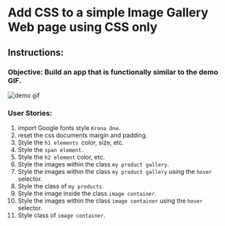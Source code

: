 # Add CSS to a simple Image Gallery Web page using CSS only

## Instructions:
### Objective: Build an app that is functionally similar to the demo GIF. 
![demo gif](image-gallery-demo.gif)

### User Stories:

1. import Google fonts style `Krona One`. 
2. reset the css documents margin and padding.
3. Style the `h1 elements `color, size, etc.
4. Style the `span element`. 
5. Style the `h2 element` color, etc.
6. Style the images within the class `my product gallery`.
7. Style the images within the class `my product gallery` using the `hover` selector.
8. Style the class of `my products`.
9. Style the image inside the class `image container`.
10. Style the images within the class `image container` using the `hover` selector.
11. Style class of `image container`.